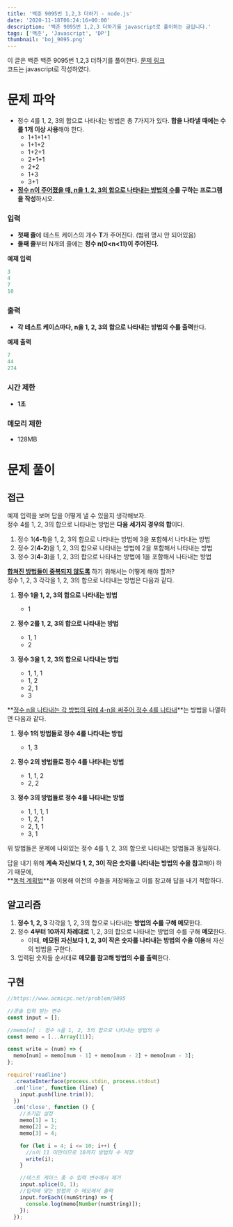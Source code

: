 ```yaml
---
title: '백준 9095번 1,2,3 더하기 - node.js'
date: '2020-11-18T06:24:16+00:00'
description: '백준 9095번 1,2,3 더하기를 javascript로 풀이하는 글입니다.'
tags: ['백준', 'Javascript', 'DP']
thumbnail: 'boj_9095.png'
---
```


이 글은 백준 백준 9095번 1,2,3 더하기를 풀이한다. [문제 링크](https://www.acmicpc.net/problem/9095)  
코드는 javascript로 작성하였다.

# 문제 파악

- 정수 4를 1, 2, 3의 합으로 나타내는 방법은 총 7가지가 있다. **합을 나타낼 때에는 수를 1개 이상 사용**해야 한다.
  - 1+1+1+1
  - 1+1+2
  - 1+2+1
  - 2+1+1
  - 2+2
  - 1+3
  - 3+1
- **<u>정수 n이 주어졌을 때, n을 1, 2, 3의 합으로 나타내는 방법의 수</u>를 구하는 프로그램을 작성**하시오.

### 입력

- **첫째 줄**에 테스트 케이스의 개수 **T**가 주어진다. (범위 명시 안 되어있음)
- **둘째 줄**부터 N개의 줄에는 **정수 n(0<n<11)이 주어진다**.

**예제 입력**

```powershell
3
4
7
10
```

### 출력

- **각 테스트 케이스마다, n을 1, 2, 3의 합으로 나타내는 방법의 수를 출력**한다.

**예제 출력**

```powershell
7
44
274
```

### 시간 제한

- **1초**

### 메모리 제한

- 128MB

# 문제 풀이

## 접근

예제 입력을 보며 답을 어떻게 낼 수 있을지 생각해보자.  
정수 4를 1, 2, 3의 합으로 나타내는 방법은 **다음 세가지 경우의 합**이다.

1. 정수 1(**4-1**)을 1, 2, 3의 합으로 나타내는 방법에 3을 포함해서 나타내는 방법
2. 정수 2(**4-2**)을 1, 2, 3의 합으로 나타내는 방법에 2을 포함해서 나타내는 방법
3. 정수 3(**4-3**)을 1, 2, 3의 합으로 나타내는 방법에 1을 포함해서 나타내는 방법

**<u>합쳐진 방법들이 중복되지 않도록</u>** 하기 위해서는 어떻게 해야 할까?  
정수 1, 2, 3 각각을 1, 2, 3의 합으로 나타내는 방법은 다음과 같다.

1. **정수 1을 1, 2, 3의 합으로 나타내는 방법**

   - 1

2. **정수 2를 1, 2, 3의 합으로 나타내는 방법**

   - 1, 1
   - 2

3. **정수 3을 1, 2, 3의 합으로 나타내는 방법**

   - 1, 1, 1
   - 1, 2
   - 2, 1
   - 3

**<u>정수 n을 나타내는 각 방법의 뒤에 4-n을 써주어 정수 4를 나타내</u>**는 방법을 나열하면 다음과 같다.

1. **정수 1의 방법들로 정수 4를 나타내는 방법**

   - 1, 3

2. **정수 2의 방법들로 정수 4를 나타내는 방법**

   - 1, 1, 2
   - 2, 2

3. **정수 3의 방법들로 정수 4를 나타내는 방법**

   - 1, 1, 1, 1
   - 1, 2, 1
   - 2, 1, 1
   - 3, 1

위 방법들은 문제에 나와있는 정수 4를 1, 2, 3의 합으로 나타내는 방법들과 동일하다.

답을 내기 위해 **계속 자신보다 1, 2, 3이 작은 숫자를 나타내는 방법의 수을 참고**해야 하기 때문에,  
**<u>동적 계획법</u>**을 이용해 이전의 수들을 저장해놓고 이를 참고해 답을 내기 적합하다.

## 알고리즘

1. **정수 1, 2, 3** 각각을 1, 2, 3의 합으로 나타내는 **방법의 수를 구해 메모**한다.
2. 정수 **4부터 10까지 차례대로** 1, 2, 3의 합으로 나타내는 방법의 수를 구해 **메모**한다.
   - 이때, **메모된 자신보다 1, 2, 3이 작은 숫자를 나타내는 방법의 수을 이용**해 자신의 방법을 구한다.
3. 입력된 숫자들 순서대로 **메모를 참고해 방법의 수를 출력**한다.

## 구현

```jsx
//https://www.acmicpc.net/problem/9095

//콘솔 입력 받는 변수
const input = [];

//memo[n] : 정수 n을 1, 2, 3의 합으로 나타내는 방법의 수
const memo = [...Array(11)];

const write = (num) => {
  memo[num] = memo[num - 1] + memo[num - 2] + memo[num - 3];
};

require('readline')
  .createInterface(process.stdin, process.stdout)
  .on('line', function (line) {
    input.push(line.trim());
  })
  .on('close', function () {
    //초기값 설정
    memo[1] = 1;
    memo[2] = 2;
    memo[3] = 4;

    for (let i = 4; i <= 10; i++) {
      //n이 11 미만이므로 10까지 방법의 수 저장
      write(i);
    }

    //테스트 케이스 총 수 입력 변수에서 제거
    input.splice(0, 1);
    //입력에 맞는 방법의 수 메모에서 출력
    input.forEach((numString) => {
      console.log(memo[Number(numString)]);
    });
  });
```
